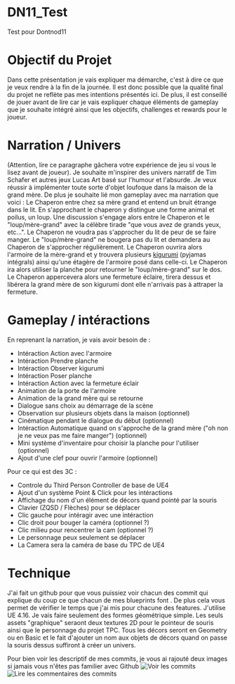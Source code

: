 # DN11_Test
Test pour Dontnod11


# Objectif du Projet

Dans cette présentation je vais expliquer ma démarche, c'est à dire ce que je veux rendre à la fin de la journée. Il est donc possible que la qualité final du projet ne reflète pas mes intentions présentés ici. De plus, il est conseillé de jouer avant de lire car je vais expliquer chaque éléments de gameplay que je souhaite intégré ainsi que les objectifs, challenges et rewards pour le joueur.

# Narration / Univers

(Attention, lire ce paragraphe gâchera votre expérience de jeu si vous le lisez avant de joueur). Je souhaite m'inspirer des univers narratif de Tim Schafer et autres jeux Lucas Art basé sur l'humour et l'absurde. Je veux réussir à implémenter toute sorte d'objet loufoque dans la maison de la grand mère. De plus je souhaite lié mon gameplay avec ma narration que voici : 
Le Chaperon entre chez sa mère grand et entend un bruit étrange dans le lit. En s'approchant le chaperon y distingue une forme animal et poilus, un loup. Une discussion s'engage alors entre le Chaperon et le "loup/mère-grand" avec la célèbre tirade "que vous avez de grands yeux, etc...". Le Chaperon ne voudra pas s'approcher du lit de peur de se faire manger. Le "loup/mère-grand" ne bougera pas du lit et demandera au Chaperon de s'approcher régulièrement. Le Chaperon ouvrira alors l'armoire de la mère-grand et y trouvera plusieurs [kigurumi](https://www.kigurumi-france.com/13-deguisement-animaux) (pyjamas intégrals) ainsi qu'une étagère de l'armoire posé dans celle-ci. Le Chaperon ira alors utiliser la planche pour retourner le "loup/mère-grand" sur le dos. Le Chaperon appercevera alors une fermeture éclaire, tirera dessus et libérera la grand mère de son kigurumi dont elle n'arrivais pas à attraper la fermeture.

# Gameplay / intéractions

En reprenant la narration, je vais avoir besoin de :
- Intéraction Action avec l'armoire
- Intéraction Prendre planche
- Intéraction Observer kigurumi
- Intéraction Poser planche
- Intéraction Action avec la fermeture éclair
- Animation de la porte de l'armoire
- Animation de la grand mère qui se retourne
- Dialogue sans choix au démarrage de la scène
- Observation sur plusieurs objets dans la maison (optionnel)
- Cinématique pendant le dialogue du début (optionnel)
- Intéraction Automatique quand on s'approche de la grand mère ("oh non je ne veux pas me faire manger") (optionnel)
- Mini système d'inventaire pour choisir la planche pour l'utiliser (optionnel)
- Ajout d'une clef pour ouvrir l'armoire (optionnel)

Pour ce qui est des 3C :
- Controle du Third Person Controller de base de UE4
- Ajout d'un système Point & Click pour les intéractions
- Affichage du nom d'un élément de décors quand pointé par la souris
- Clavier (ZQSD / Flèches) pour se déplacer
- Clic gauche pour intéragir avec une intéraction
- Clic droit pour bouger la caméra (optionnel ?)
- Clic milieu pour rencentrer la cam (optionnel ?)
- Le personnage peux seulement se déplacer
- La Camera sera la caméra de base du TPC de UE4

# Technique

J'ai fait un github pour que vous puissiez voir chacun des commit qui explique du coup ce que chacun de mes blueprints font . De plus cela vous permet de vérifier le temps que j'ai mis pour chacune des features. J'utilise UE 4.16.
Je vais faire seulement des formes géométrique simple. Les seuls assets "graphique" seraont deux textures 2D pour le pointeur de souris ainsi que le personnage du projet TPC. Tous les décors seront en Geometry ou en Basic et le fait d'ajouter un nom aux objets de décors quand on passe la souris dessus suffiront à créer un univers.

Pour bien voir les descriptif de mes commits, je vous ai rajouté deux images si jamais vous n'êtes pas familier avec Github
![Voir les commits](https://raw.githubusercontent.com/Fangh/DN11_Test/blob/master/Help_Github1.png)
![Lire les commentaires des commits](https://raw.githubusercontent.com/Fangh/DN11_Test/blob/master/Help_Github2.png)
